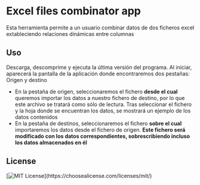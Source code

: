# Excel files combinator app

Esta herramienta permite a un usuario combinar datos de dos ficheros excel extableciendo relaciones dinámicas entre columnas

## Uso

Descarga, descomprime y ejecuta la última versión del programa. Al iniciar, aparecerá la pantalla de la aplicación donde encontraremos dos pestañas: Origen y destino

- En la pestaña de origen, seleccionaremos el fichero **desde el cual** queremos importar los datos a nuestro fichero de destino, por lo que este archivo se tratará como sólo de lectura. Tras seleccionar el fichero y la hoja donde se encuentran los datos, se mostrará un ejemplo de los datos contenidos
- En la pestaña de destinos, seleccionaremos el fichero **sobre el cual** importaremos los datos desde el fichero de origen. **Este fichero será modificado con los datos correspondientes, sobrescribiendo incluso los datos almacenados en él**

## License

[![MIT License](https://img.shields.io/apm/l/atomic-design-ui.svg?)](https://choosealicense.com/licenses/mit/)
